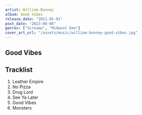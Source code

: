 ```yaml
---
artist: William Bonney
album: Good Vibes
release_date: "2011-05-01"
post_date: "2023-08-06"
genres: ["Screamo", "Midwest Emo"]
cover_art_url: "/assets/music/william-bonney-good-vibes.jpg"
---
```


## Good Vibes

## Tracklist
1. Leather Empire
2. No Pizza
3. Drug Lord
4. See Ya Later
5. Good Vibes
6. Monsters
